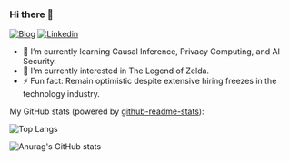 ### Hi there 👋

[![Blog](https://img.shields.io/badge/Blog-F0773A?style=flat-square&logo=firefox-browser&logoColor=white)](https://seventianyu.github.io)
[![Linkedin](https://img.shields.io/badge/-LinkedIn-1568BF?style=flat-square&logo=Linkedin&logoColor=white)](https://www.linkedin.com/in/yu-tian-425a15197)

- 🌱 I’m currently learning Causal Inference, Privacy Computing, and AI Security.
- 👾 I'm currently interested in The Legend of Zelda.
- ⚡ Fun fact: Remain optimistic despite extensive hiring freezes in the technology industry.

My GitHub stats (powered by [github-readme-stats](https://github.com/anuraghazra/github-readme-stats)):

![Top Langs](https://github-readme-stats.vercel.app/api/top-langs/?username=SevenTianyu&layout=compact&theme=onedark)

![Anurag's GitHub stats](https://github-readme-stats.vercel.app/api?username=SevenTianyu&show_icons=true&theme=onedark)
